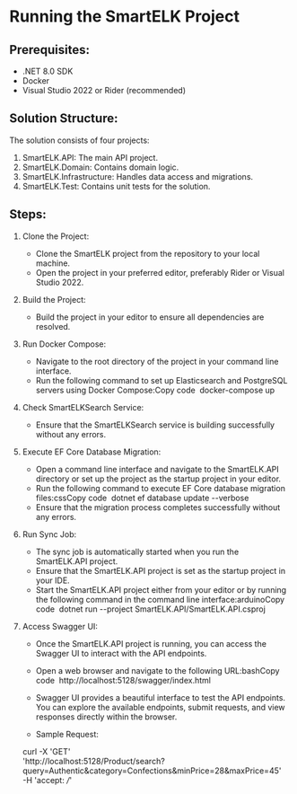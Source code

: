 # Running the SmartELK Project



## Prerequisites:

* .NET 8.0 SDK
* Docker
* Visual Studio 2022 or Rider (recommended)

## Solution Structure:

The solution consists of four projects:

  1. SmartELK.API: The main API project.
  2. SmartELK.Domain: Contains domain logic.
  3. SmartELK.Infrastructure: Handles data access and migrations.
  4. SmartELK.Test: Contains unit tests for the solution.

## Steps:

1. Clone the Project:
    * Clone the SmartELK project from the repository to your local machine.
    * Open the project in your preferred editor, preferably Rider or Visual Studio 2022.
      
2. Build the Project:
    * Build the project in your editor to ensure all dependencies are resolved.
      
3. Run Docker Compose:
    * Navigate to the root directory of the project in your command line interface.
    * Run the following command to set up Elasticsearch and PostgreSQL servers using Docker Compose:Copy code  docker-compose up
  
4. Check SmartELKSearch Service:
    * Ensure that the SmartELKSearch service is building successfully without any errors.
      
5. Execute EF Core Database Migration:
    * Open a command line interface and navigate to the SmartELK.API directory or set up the project as the startup project in your editor.
    * Run the following command to execute EF Core database migration files:cssCopy code  dotnet ef database update --verbose
       
    * Ensure that the migration process completes successfully without any errors.
      
6. Run Sync Job:
    * The sync job is automatically started when you run the SmartELK.API project.
    * Ensure that the SmartELK.API project is set as the startup project in your IDE.
    * Start the SmartELK.API project either from your editor or by running the following command in the command line interface:arduinoCopy code  dotnet run --project SmartELK.API/SmartELK.API.csproj
      
7. Access Swagger UI:
    * Once the SmartELK.API project is running, you can access the Swagger UI to interact with the API endpoints.
    * Open a web browser and navigate to the following URL:bashCopy code  http://localhost:5128/swagger/index.html  
    * Swagger UI provides a beautiful interface to test the API endpoints. You can explore the available endpoints, submit requests, and view responses directly within the browser.
  
    * Sample Request:
  
   curl -X 'GET' \
  'http://localhost:5128/Product/search?query=Authentic&category=Confections&minPrice=28&maxPrice=45' \
  -H 'accept: */*'

